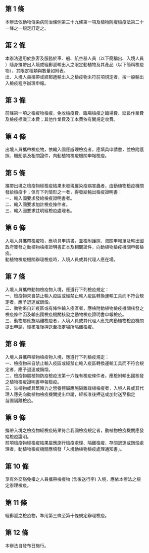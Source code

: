 第 1 條
-------
本辦法依動物傳染病防治條例第三十九條第一項及植物防疫檢疫法第二十  
一條之一規定訂定之。

第 2 條
-------
本辦法適用於旅客及服務於車、船、航空器人員（以下簡稱出、入境人員  
）隨身攜帶出入境或經郵遞輸出入之限定動植物及其產品（以下簡稱檢疫  
物），其限定種類與數量如附表。  
出、入境人員攜帶或經郵遞輸出入之檢疫物未符前項規定者，按一般輸出  
入檢疫程序辦理申報。

第 3 條
-------
前條第一項之檢疫物檢疫，免收檢疫費、臨場檢疫之臨場費、延長作業費  
及檢疫標識工本費；其他作業費及工本費依有關規定收費。

第 4 條
-------
出境人員攜帶檢疫物，依輸入國應辦理檢疫者，應填具申請書，並檢附護  
照、機船票及相關證件，向動植物檢疫機關申報檢疫。

第 5 條
-------
攜帶出境之檢疫物經檢疫結果未發現罹染疫病害蟲者，由動植物檢疫機關  
發給檢疫卡；但有下列情形之一者，得發給輸出檢疫證明書：  
一、輸入國要求發給檢疫證明書者。  
二、輸入國要求加註檢疫條件者。  
三、輸入國要求註明經檢疫處理者。

第 6 條
-------
入境人員攜帶檢疫物，應填具申請書，並檢附護照、海關申報單及輸出國  
政府簽發之動植物檢疫證明書正本及相關證件，向動植物檢疫機關申報檢  
疫。  
動植物檢疫機關辦理檢疫時，入境人員或其代理人應在場。

第 7 條
-------
入境人員攜帶動物檢疫物入境，應遵行下列檢疫規定：  
一、檢疫物來自禁止輸入疫區或經禁止輸入疫區轉換運輸工具而不符合規  
    定者，應予退運或銷燬。  
二、動物來自非疫區或有條件輸入疫區者，應檢附動植物檢疫機關核發之  
    檢疫條件函及輸出國檢疫機關核發之動物檢疫證明書申報檢疫。  
三、動物屬應施隔離檢疫者，入境人員或其代理人應先向動植物檢疫機關  
    提出申請，經核准後押送至指定場所隔離檢疫。

第 8 條
-------
入境人員攜帶植物檢疫物入境，應遵行下列檢疫規定：  
一、檢疫物來自禁止輸入疫區或經禁止輸入疫區轉換運輸工具而不符合規  
    定者，應予退運或銷燬。  
二、檢疫物屬植物防疫檢疫法第十六條有檢疫條件者，應檢附輸出國核發  
    之植物檢疫證明書申報檢疫。  
三、生植物或具繁殖力之營養體屬應施隔離栽植檢疫者，入境人員或其代  
    理人應先向動植物檢疫機關提出申請，經核准後押送或加封送至指定  
    苗圃隔離檢疫。

第 9 條
-------
攜帶入境之檢疫物經檢疫結果符合我國檢疫規定者，動植物檢疫機關應發  
給檢疫證明。  
前項檢疫物經檢疫結果屬應施行檢疫處理、隔離檢疫、存關退運或銷燬處  
理者，動植物檢疫機關應填發「入境動植物檢疫處理通知書」。

第 10 條
--------
享有外交豁免權之人員攜帶檢疫物 (含後送行李) 入境，應依本辦法之規  
定辦理檢疫。

第 11 條
--------
經郵遞之檢疫物，準用第三條至第十條規定辦理檢疫。

第 12 條
--------
本辦法自發布日施行。

